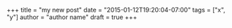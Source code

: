 +++
title = "my new post"
date = "2015-01-12T19:20:04-07:00"
tags = ["x", "y"]
author = "author name"
draft = true
+++

